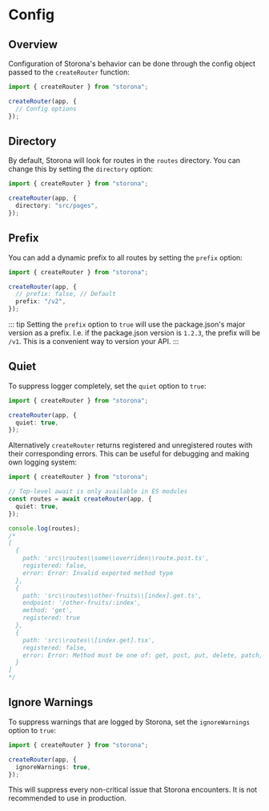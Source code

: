 # Config

## Overview

Configuration of Storona's behavior can be done through the config object passed to the `createRouter` function:

```ts
import { createRouter } from "storona";

createRouter(app, {
  // Config options
});
```

## Directory

By default, Storona will look for routes in the `routes` directory. You can change this by setting the `directory` option:

```ts
import { createRouter } from "storona";

createRouter(app, {
  directory: "src/pages",
});
```

## Prefix

You can add a dynamic prefix to all routes by setting the `prefix` option:

```ts
import { createRouter } from "storona";

createRouter(app, {
  // prefix: false, // Default
  prefix: "/v2",
});
```

::: tip
Setting the `prefix` option to `true` will use the package.json's major version as a prefix. I.e. if the package.json version is `1.2.3`, the prefix will be `/v1`. This is a convenient way to version your API.
:::

## Quiet

To suppress logger completely, set the `quiet` option to `true`:

```ts
import { createRouter } from "storona";

createRouter(app, {
  quiet: true,
});
```

Alternatively `createRouter` returns registered and unregistered routes with their corresponding errors. This can be useful for debugging and making own logging system:

```ts
import { createRouter } from "storona";

// Top-level await is only available in ES modules
const routes = await createRouter(app, {
  quiet: true,
});

console.log(routes);
/*
[
  {
    path: 'src\\routes\\some\\overriden\\route.post.ts',
    registered: false,
    error: Error: Invalid exported method type
  },
  {
    path: 'src\\routes\\other-fruits\\[index].get.ts',
    endpoint: '/other-fruits/:index',
    method: 'get',
    registered: true
  },
  {
    path: 'src\\routes\\[index.get].tsx',
    registered: false,
    error: Error: Method must be one of: get, post, put, delete, patch, options, head
  }
]
*/
```

## Ignore Warnings

To suppress warnings that are logged by Storona, set the `ignoreWarnings` option to `true`:

```ts
import { createRouter } from "storona";

createRouter(app, {
  ignoreWarnings: true,
});
```

This will suppress every non-critical issue that Storona encounters. It is not recommended to use in production.
